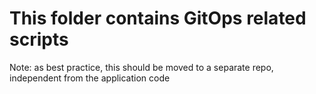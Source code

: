 # This folder contains GitOps related scripts

Note: as best practice, this should be moved to a separate repo, independent from the application code